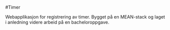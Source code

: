 #Timer

Webapplikasjon for registrering av timer. Bygget på en MEAN-stack og laget i anledning videre arbeid på en bacheloroppgave.
